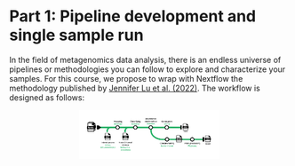 # Part 1: Pipeline development and single sample run

In the field of metagenomics data analysis, there is an endless universe of pipelines or methodologies you can follow to explore and characterize your samples. 
For this course, we propose to wrap with Nextflow the methodology published by [Jennifer Lu et al. (2022)](https://www.nature.com/articles/s41596-022-00738-y). 
The workflow is designed as follows:
<p align="center">
    <img src="src/workflow_kraken.png" alt="MAGFlow" width="50%">
</p>
